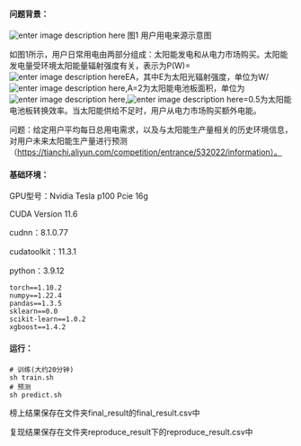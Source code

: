#### 问题背景：

![enter image description here](https://img.alicdn.com/imgextra/i1/O1CN01veq6B820JjVW8C5Hv_!!6000000006829-2-tps-316-149.png)
图1 用户用电来源示意图

如图1所示，用户日常用电由两部分组成：太阳能发电和从电力市场购买。太阳能发电量受环境太阳能量辐射强度有关，表示为P(W)=![enter image description here](https://img.alicdn.com/imgextra/i3/O1CN012Hd3Ft1ghjx1iGj1C_!!6000000004174-2-tps-14-19.png)EA，其中E为太阳光辐射强度，单位为W/![enter image description here](https://img.alicdn.com/imgextra/i3/O1CN01gapQGm1cDjXXJ4ETU_!!6000000003567-2-tps-16-21.png),A=2为太阳能电池板面积，单位为![enter image description here](https://img.alicdn.com/imgextra/i3/O1CN01gapQGm1cDjXXJ4ETU_!!6000000003567-2-tps-16-21.png),![enter image description here](https://img.alicdn.com/imgextra/i3/O1CN012Hd3Ft1ghjx1iGj1C_!!6000000004174-2-tps-14-19.png)=0.5为太阳能电池板转换效率。当太阳能供给不足时，用户从电力市场购买额外电能。

问题：给定用户平均每日总用电需求，以及与太阳能生产量相关的历史环境信息，对用户未来太阳能生产量进行预测（https://tianchi.aliyun.com/competition/entrance/532022/information）。

#### 基础环境：

GPU型号：Nvidia Tesla p100 Pcie 16g

CUDA Version 11.6

cudnn：8.1.0.77

cudatoolkit：11.3.1

python：3.9.12

```
torch==1.10.2
numpy==1.22.4
pandas==1.3.5
sklearn==0.0
scikit-learn==1.0.2
xgboost==1.4.2
```

#### 运行：

```shell
# 训练(大约20分钟)
sh train.sh
# 预测
sh predict.sh
```

榜上结果保存在文件夹final_result的final_result.csv中

复现结果保存在文件夹reproduce_result下的reproduce_result.csv中
